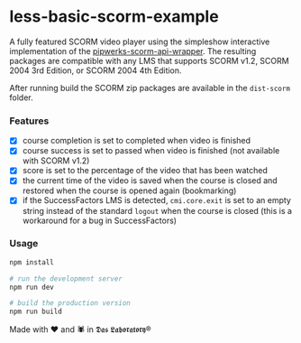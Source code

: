 # less-basic-scorm-example

A fully featured SCORM video player using the simpleshow interactive implementation of the [pipwerks-scorm-api-wrapper](https://github.com/allanhortle/pipwerks-scorm-api-wrapper). The resulting packages are compatible with any LMS that supports SCORM v1.2, SCORM 2004 3rd Edition, or SCORM 2004 4th Edition.

After running build the SCORM zip packages are available in the `dist-scorm` folder.

### Features

-   [x] course completion is set to completed when video is finished
-   [x] course success is set to passed when video is finished (not available with SCORM v1.2)
-   [x] score is set to the percentage of the video that has been watched
-   [x] the current time of the video is saved when the course is closed and restored when the course is opened again (bookmarking)
-   [x] if the SuccessFactors LMS is detected, `cmi.core.exit` is set to an empty string instead of the standard `logout` when the course is closed (this is a workaround for a bug in SuccessFactors)

### Usage

```bash
npm install

# run the development server
npm run dev

# build the production version
npm run build
```

Made with ❤️ and 🕷️ in 𝕯𝖆𝖘 𝕷𝖆𝖇𝖔𝖗𝖆𝖙𝖔𝖗𝖞®
